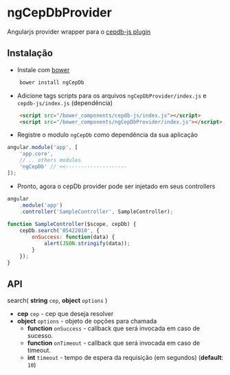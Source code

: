 # ngCepDbProvider
Angularjs provider wrapper para o [cepdb-js plugin](https://github.com/lfreneda/cepdb-js)

## Instalação

- Instale com [bower](http://bower.io/)

```javascript
    bower install ngCepDb
```

- Adicione tags scripts para os arquivos `ngCepDbProvider/index.js` e `cepdb-js/index.js` (dependência)

```html
    <script src="/bower_components/cepdb-js/index.js"></script>
    <script src="/bower_components/ngCepDbProvider/index.js"></script>
```

- Registre o modulo `ngCepDb` como dependência da sua aplicação

```javascript
angular.module('app', [
    'app.core',
    // .. others modules 
    'ngCepDb' // <<--------------------
]);
```

- Pronto, agora o cepDb provider pode ser injetado em seus controllers
```javascript
angular
    .module('app')
    .controller('SampleController', SampleController);
    
function SampleController($scope, cepDb) {
    cepDb.search('05422010', {
        onSuccess: function(data) {
            alert(JSON.stringify(data));
        }
    });
}
```

## API
 
search( **string** `cep`, **object** `options` )
 
 * **cep** `cep` - cep que deseja resolver
 * **object** `options` - objeto de opções para chamada 
   * **function** `onSuccess` - callback que será invocada em caso de sucesso.
   * **function** `onTimeout` - callback que será invocada em caso de timeout.
   * **int** `timeout` - tempo de espera da requisição (em segundos) (**default**: `10`)




